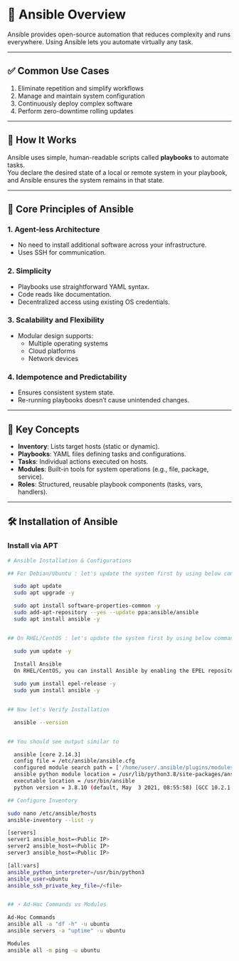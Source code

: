# 🚀 Ansible Overview

Ansible provides open-source automation that reduces complexity and runs everywhere. Using Ansible lets you automate virtually any task.

---

## ✅ Common Use Cases

1. Eliminate repetition and simplify workflows  
2. Manage and maintain system configuration  
3. Continuously deploy complex software  
4. Perform zero-downtime rolling updates  

---

## 📜 How It Works

Ansible uses simple, human-readable scripts called **playbooks** to automate tasks.  
You declare the desired state of a local or remote system in your playbook, and Ansible ensures the system remains in that state.

---

## 🧠 Core Principles of Ansible

### 1. Agent-less Architecture
- No need to install additional software across your infrastructure.
- Uses SSH for communication.

### 2. Simplicity
- Playbooks use straightforward YAML syntax.
- Code reads like documentation.
- Decentralized access using existing OS credentials.

### 3. Scalability and Flexibility
- Modular design supports:
  - Multiple operating systems
  - Cloud platforms
  - Network devices

### 4. Idempotence and Predictability
- Ensures consistent system state.
- Re-running playbooks doesn’t cause unintended changes.


---

## 🔑 Key Concepts

- **Inventory**: Lists target hosts (static or dynamic).
- **Playbooks**: YAML files defining tasks and configurations.
- **Tasks**: Individual actions executed on hosts.
- **Modules**: Built-in tools for system operations (e.g., file, package, service).
- **Roles**: Structured, reusable playbook components (tasks, vars, handlers).

---

## 🛠️ Installation of Ansible

### Install via APT
```bash
# Ansible Installation & Configurations

## For Debian/Ubuntu : let's update the system first by using below commands:

  sudo apt update
  sudo apt upgrade -y

  sudo apt install software-properties-common -y
  sudo add-apt-repository --yes --update ppa:ansible/ansible
  sudo apt install ansible -y


## On RHEL/CentOS : let's update the system first by using below commands:

  sudo yum update -y
  
  Install Ansible
  On RHEL/CentOS, you can install Ansible by enabling the EPEL repository:

  sudo yum install epel-release -y
  sudo yum install ansible -y


## Now let's Verify Installation

  ansible --version


## You should see output similar to

  ansible [core 2.14.3]
  config file = /etc/ansible/ansible.cfg
  configured module search path = ['/home/user/.ansible/plugins/modules', '/usr/share/ansible/plugins/modules']
  ansible python module location = /usr/lib/python3.8/site-packages/ansible
  executable location = /usr/bin/ansible
  python version = 3.8.10 (default, May  3 2021, 08:55:58) [GCC 10.2.1 20210110]

## Configure Inventory

sudo nano /etc/ansible/hosts
ansible-inventory --list -y

[servers]
server1 ansible_host=<Public IP>
server2 ansible_host=<Public IP>
server3 ansible_host=<Public IP>

[all:vars]
ansible_python_interpreter=/usr/bin/python3
ansible_user=ubuntu
ansible_ssh_private_key_file=/<file>


## ⚡ Ad-Hoc Commands vs Modules

Ad-Hoc Commands
ansible all -a "df -h" -u ubuntu
ansible servers -a "uptime" -u ubuntu

Modules
ansible all -m ping -u ubuntu

